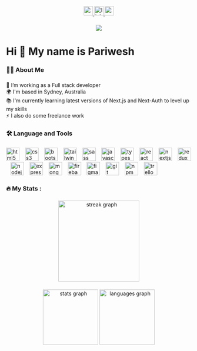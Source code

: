 

###

<div align="center">
  <a href="https://www.tamrpariwesh.com" target="_blank" rel="noreferrer nofollow noopener">
    <img src="https://img.shields.io/badge/my_portfolio-000?style=for-the-badge&logo=ko-fi&logoColor=white" height="25" alt="portfolio logo"/>
  </a>
  <a href="https://www.linkedin.com/in/pariwesh-tamrakar/" target="_blank" rel="noreferrer nofollow noopener">
    <img src="https://img.shields.io/static/v1?message=LinkedIn&logo=linkedin&label=&color=0077B5&logoColor=white&labelColor=&style=for-the-badge" height="25" alt="linkedin logo"  />
  </a>
  <a href="mailto:pariweshtmr@gmail.com" target="_blank" rel="noreferrer nofollow noopener">
    <img src="https://img.shields.io/static/v1?message=Gmail&logo=gmail&label=&color=D14836&logoColor=white&labelColor=&style=for-the-badge" height="25" alt="gmail logo"  />
  </a>
</div>

###

<div align="center">
  <img src="https://visitor-badge.laobi.icu/badge?page_id=pariweshtamr.pariweshtamr&"  />
</div>

###

<h1 align="left">Hi 👋 My name is Pariwesh</h1>

###

<h3 align="left">👩‍💻  About Me</h3>

###

<p align="left">🔭 I’m working as a Full stack developer<br>🌍 I'm based in Sydney, Australia<br>📚 I'm currently learning latest versions of Next.js and Next-Auth to level up my skills<br>⚡ I also do some freelance work</p>

###

<h3 align="left">🛠 Language and Tools</h3>

###

<div align="left">
  <img src="https://skillicons.dev/icons?i=html" height="36" alt="html5 logo"  />
  <img width="8" />
  <img src="https://skillicons.dev/icons?i=css" height="36" alt="css3 logo"  />
  <img width="8" />
  <img src="https://cdn.simpleicons.org/bootstrap/7952B3" height="36" alt="bootstrap logo"  />
  <img width="8" />
  <img src="https://skillicons.dev/icons?i=tailwind" height="36" alt="tailwindcss logo"  />
  <img width="8" />
  <img src="https://skillicons.dev/icons?i=sass" height="36" alt="sass logo"  />
  <img width="8" />
  <img src="https://skillicons.dev/icons?i=js" height="36" alt="javascript logo"  />
  <img width="8" />
  <img src="https://skillicons.dev/icons?i=ts" height="36" alt="typescipt logo"  />
  <img width="8" />
  <img src="https://skillicons.dev/icons?i=react" height="36" alt="react logo"  />
  <img width="8" />
  <img src="https://skillicons.dev/icons?i=nextjs" height="36" alt="nextjs logo"  />
  <img width="8" />
  <img src="https://skillicons.dev/icons?i=redux" height="36" alt="redux logo"  />
  <img width="8" />
  <img src="https://skillicons.dev/icons?i=nodejs" height="36" alt="nodejs logo"  />
  <img width="8" />
  <img src="https://skillicons.dev/icons?i=express" height="36" alt="express logo"  />
  <img width="8" />
  <img src="https://skillicons.dev/icons?i=mongodb" height="36" alt="mongodb logo"  />
  <img width="8" />
  <img src="https://skillicons.dev/icons?i=firebase" height="36" alt="firebase logo"  />
  <img width="8" />
  <img src="https://skillicons.dev/icons?i=figma" height="36" alt="figma logo"  />
  <img width="8" />
  <img src="https://skillicons.dev/icons?i=git" height="36" alt="git logo"  />
  <img width="8" />
  <img src="https://cdn.simpleicons.org/npm/CB3837" height="36" alt="npm logo"  />
  <img width="8" />
  <img src="https://cdn.simpleicons.org/trello/0052CC" height="36" alt="trello logo"  />
</div>

###

<h3 align="left">🔥   My Stats :</h3>

###


<div align="center">
  <img src="https://streak-stats.demolab.com?user=pariweshtamr&locale=en&mode=daily&theme=react&hide_border=false&border_radius=5&order=3" height="220" alt="streak graph"  />
</div>

###

<div align="center">
  <img src="https://github-readme-stats.vercel.app/api?username=pariweshtamr&hide_title=false&hide_rank=false&show_icons=true&include_all_commits=true&count_private=true&disable_animations=false&theme=react&locale=en&hide_border=false&order=1" height="150" alt="stats graph"  />
  <img src="https://github-readme-stats.vercel.app/api/top-langs?username=pariweshtamr&locale=en&hide_title=false&layout=compact&card_width=320&langs_count=5&theme=react&hide_border=false&order=2" height="150" alt="languages graph"  />
</div>

###
